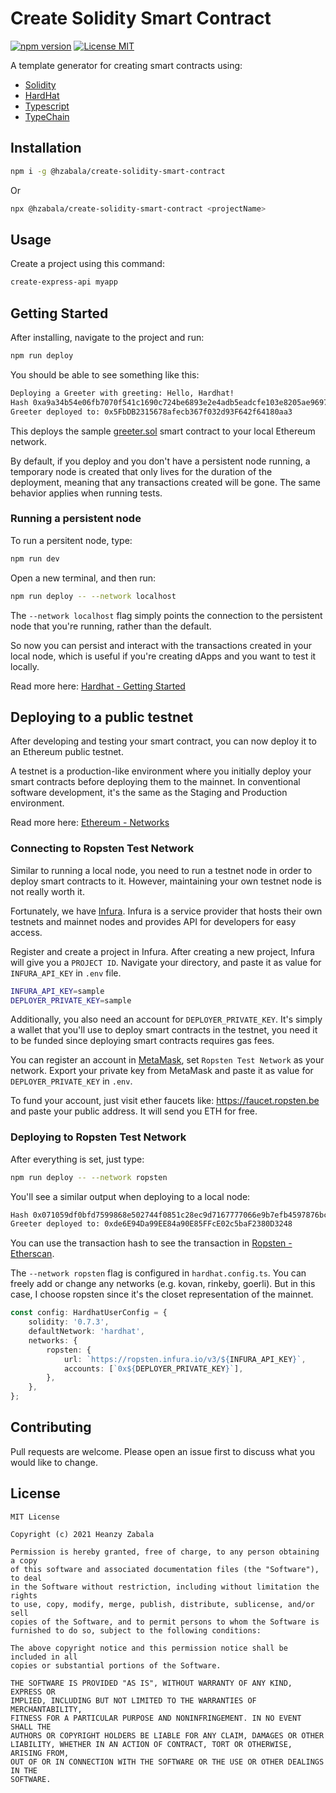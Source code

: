 # Create Solidity Smart Contract
<p align="left">
  <a href="https://www.npmjs.com/package/@hzabala/create-solidity-smart-contract"><img src="https://img.shields.io/npm/v/@hzabala/create-solidity-smart-contract.svg" alt="npm version"></a>
  <a href="./LICENSE.md"><img src="https://img.shields.io/badge/license-MIT-blue.svg" alt="License MIT"/></a>
<p>

A template generator for creating smart contracts using:
- [Solidity](https://soliditylang.org/) 
- [HardHat](https://hardhat.org) 
- [Typescript](https://www.typescriptlang.org)
- [TypeChain](https://github.com/ethereum-ts/TypeChain)

## Installation
```bash
npm i -g @hzabala/create-solidity-smart-contract
```
Or
```bash
npx @hzabala/create-solidity-smart-contract <projectName>
```

## Usage
Create a project using this command:

```bash
create-express-api myapp
```

## Getting Started

After installing, navigate to the project and run:
```bash
npm run deploy
```
You should be able to see something like this:
```bash
Deploying a Greeter with greeting: Hello, Hardhat!
Hash 0xa9a34b54e06fb7070f541c1690c724be6893e2e4adb5eadcfe103e8205ae9697
Greeter deployed to: 0x5FbDB2315678afecb367f032d93F642f64180aa3
```
This deploys the sample [greeter.sol](https://github.com/heanzyzabala/create-solidity-smart-contract/blob/master/template/contracts/greeter.sol) smart contract to your local Ethereum network. 

By default, if you deploy and you don't have a persistent node running, a temporary node is created that only lives for the duration of the deployment, meaning that any transactions created will be gone. 
The same behavior applies when running tests.

### Running a persistent node

To run a persitent node, type:
```bash
npm run dev
```
Open a new terminal, and then run:
```bash
npm run deploy -- --network localhost
```

The `--network localhost` flag simply points the connection to the persistent node that you're running, rather than the default.

So now you can persist and interact with the transactions created in your local node, which is useful if you're creating dApps and you want to test it locally.

Read more here: [Hardhat - Getting Started](https://hardhat.org/getting-started/)

## Deploying to a public testnet

After developing and testing your smart contract, you can now deploy it to an Ethereum public testnet.

A testnet is a production-like environment where you initially deploy your smart contracts before deploying them to the mainnet.
In conventional software development, it's the same as the Staging and Production environment.

Read more here: [Ethereum - Networks](https://ethereum.org/en/developers/docs/networks)

### Connecting to Ropsten Test Network

Similar to running a local node, you need to run a testnet node in order to deploy smart contracts to it. 
However, maintaining your own testnet node is not really worth it.

Fortunately, we have [Infura](https://infura.io). 
Infura is a service provider that hosts their own testnets and mainnet nodes and provides API for developers for easy access.

Register and create a project in Infura. After creating a new project, Infura will give you a `PROJECT ID`. Navigate your directory, and paste it as value for `INFURA_API_KEY` in `.env` file.
```bash
INFURA_API_KEY=sample
DEPLOYER_PRIVATE_KEY=sample
```

Additionally, you also need an account for `DEPLOYER_PRIVATE_KEY`. It's simply a wallet that you'll use to deploy smart contracts in the testnet, you need it to be funded since deploying smart contracts requires gas fees.

You can register an account in [MetaMask](https://metamask.io), set `Ropsten Test Network` as your network.
Export your private key from MetaMask and paste it as value for `DEPLOYER_PRIVATE_KEY` in `.env`.

To fund your account, just visit ether faucets like: https://faucet.ropsten.be and paste your public address. It will send you ETH for free.

### Deploying to Ropsten Test Network
After everything is set, just type:
```bash
npm run deploy -- --network ropsten
```
You'll see a similar output when deploying to a local node:
```bash
Hash 0x071059df0bfd7599868e502744f0851c28ec9d7167777066e9b7efb4597876bc
Greeter deployed to: 0xde6E94Da99EE84a90E85FFcE02c5baF2380D3248
```

You can use the transaction hash to see the transaction in [Ropsten - Etherscan](https://ropsten.etherscan.io).

The `--network ropsten` flag is configured in `hardhat.config.ts`. You can freely add or change any networks (e.g. kovan, rinkeby, goerli). But in this case, I choose ropsten since it's the closet representation of the mainnet.

```typescript
const config: HardhatUserConfig = {
	solidity: '0.7.3',
	defaultNetwork: 'hardhat',
	networks: {
		ropsten: {
			url: `https://ropsten.infura.io/v3/${INFURA_API_KEY}`,
			accounts: [`0x${DEPLOYER_PRIVATE_KEY}`],
		},
	},
};
```

## Contributing

Pull requests are welcome. Please open an issue first to discuss what you would like to change.

## License
```
MIT License

Copyright (c) 2021 Heanzy Zabala

Permission is hereby granted, free of charge, to any person obtaining a copy
of this software and associated documentation files (the "Software"), to deal
in the Software without restriction, including without limitation the rights
to use, copy, modify, merge, publish, distribute, sublicense, and/or sell
copies of the Software, and to permit persons to whom the Software is
furnished to do so, subject to the following conditions:

The above copyright notice and this permission notice shall be included in all
copies or substantial portions of the Software.

THE SOFTWARE IS PROVIDED "AS IS", WITHOUT WARRANTY OF ANY KIND, EXPRESS OR
IMPLIED, INCLUDING BUT NOT LIMITED TO THE WARRANTIES OF MERCHANTABILITY,
FITNESS FOR A PARTICULAR PURPOSE AND NONINFRINGEMENT. IN NO EVENT SHALL THE
AUTHORS OR COPYRIGHT HOLDERS BE LIABLE FOR ANY CLAIM, DAMAGES OR OTHER
LIABILITY, WHETHER IN AN ACTION OF CONTRACT, TORT OR OTHERWISE, ARISING FROM,
OUT OF OR IN CONNECTION WITH THE SOFTWARE OR THE USE OR OTHER DEALINGS IN THE
SOFTWARE.
```